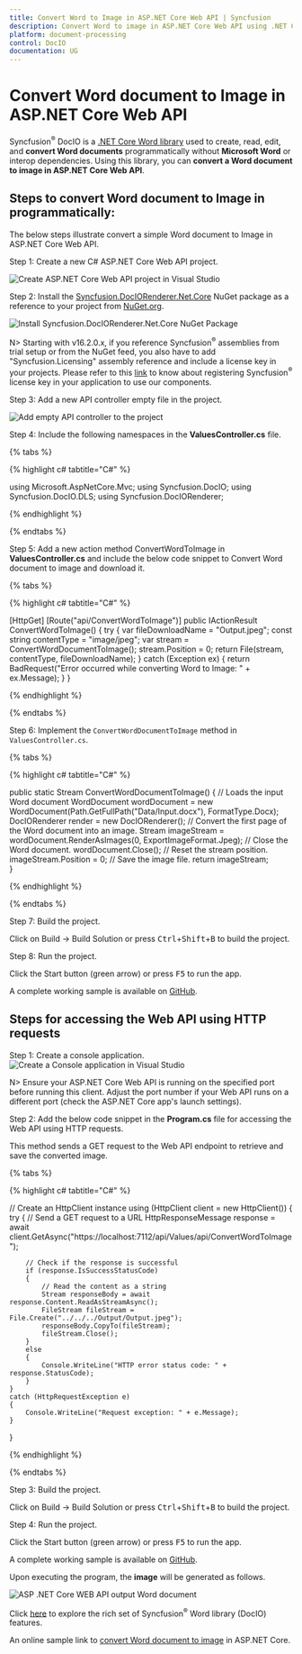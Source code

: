 ```yaml
---
title: Convert Word to Image in ASP.NET Core Web API | Syncfusion
description: Convert Word to image in ASP.NET Core Web API using .NET Core Word (DocIO) library without Microsoft Word or interop dependencies.
platform: document-processing
control: DocIO
documentation: UG
---
```


# Convert Word document to Image in ASP.NET Core Web API

Syncfusion<sup>&reg;</sup> DocIO is a [.NET Core Word library](https://www.syncfusion.com/document-processing/word-framework/net-core/word-library) used to create, read, edit, and **convert Word documents** programmatically without **Microsoft Word** or interop dependencies. Using this library, you can **convert a Word document to image in ASP.NET Core Web API**.

## Steps to convert Word document to Image in programmatically:

The below steps illustrate convert a simple Word document to Image in ASP.NET Core Web API.

Step 1: Create a new C# ASP.NET Core Web API project.

![Create ASP.NET Core Web API project in Visual Studio](ASP-NET-Core-WEB-API-images/ASP-NET-Core-Web-API-template.png)

Step 2: Install the [Syncfusion.DocIORenderer.Net.Core](https://www.nuget.org/packages/Syncfusion.DocIORenderer.Net.Core) NuGet package as a reference to your project from [NuGet.org](https://www.nuget.org).

![Install Syncfusion.DocIORenderer.Net.Core NuGet Package](ASP-NET-Core-WEB-API-images/Word-to-Image-Nuget-package.png)

N> Starting with v16.2.0.x, if you reference Syncfusion<sup>&reg;</sup> assemblies from trial setup or from the NuGet feed, you also have to add "Syncfusion.Licensing" assembly reference and include a license key in your projects. Please refer to this [link](https://help.syncfusion.com/common/essential-studio/licensing/overview) to know about registering Syncfusion<sup>&reg;</sup> license key in your application to use our components.

Step 3: Add a new API controller empty file in the project.

![Add empty API controller to the project](ASP-NET-Core-WEB-API-images/Word-to-Image-new-controller.png)

Step 4: Include the following namespaces in the **ValuesController.cs** file.

{% tabs %}

{% highlight c# tabtitle="C#" %}

using Microsoft.AspNetCore.Mvc;
using Syncfusion.DocIO;
using Syncfusion.DocIO.DLS;
using Syncfusion.DocIORenderer;

{% endhighlight %}

{% endtabs %}

Step 5: Add a new action method ConvertWordToImage in **ValuesController.cs** and include the below code snippet to Convert Word document to image and download it.

{% tabs %}

{% highlight c# tabtitle="C#" %}

[HttpGet]
[Route("api/ConvertWordToImage")]
public IActionResult ConvertWordToImage()
{
    try
    {
        var fileDownloadName = "Output.jpeg";
        const string contentType = "image/jpeg";
        var stream = ConvertWordDocumentToImage();
        stream.Position = 0;
        return File(stream, contentType, fileDownloadName);
    }
    catch (Exception ex)
    {
        return BadRequest("Error occurred while converting Word to Image: " + ex.Message);
    }
}
 
{% endhighlight %}

{% endtabs %}

Step 6: Implement the `ConvertWordDocumentToImage` method in `ValuesController.cs`.
 
{% tabs %}

{% highlight c# tabtitle="C#" %}

public static Stream ConvertWordDocumentToImage()
{
    // Loads the input Word document
    WordDocument wordDocument = new WordDocument(Path.GetFullPath("Data/Input.docx"), FormatType.Docx);   
    DocIORenderer render = new DocIORenderer();
    // Convert the first page of the Word document into an image.
    Stream imageStream = wordDocument.RenderAsImages(0, ExportImageFormat.Jpeg);
    // Close the Word document.
    wordDocument.Close();
    // Reset the stream position.
    imageStream.Position = 0;
    // Save the image file.
    return imageStream;                    
}

{% endhighlight %}

{% endtabs %}

Step 7: Build the project.

Click on Build → Build Solution or press <kbd>Ctrl</kbd>+<kbd>Shift</kbd>+<kbd>B</kbd> to build the project.

Step 8: Run the project.

Click the Start button (green arrow) or press <kbd>F5</kbd> to run the app.

A complete working sample is available on [GitHub](https://github.com/SyncfusionExamples/DocIO-Examples/tree/main/Word-to-Image-conversion/Convert-Word-to-image/ASP.NET-Core-Web-API/Convert-Word-Document-to-Image).

## Steps for accessing the Web API using HTTP requests

Step 1: Create a console application.
![Create a Console application in Visual Studio](ASP-NET-Core-WEB-API-images/Console-Template-Net-Core.png)

N> Ensure your ASP.NET Core Web API is running on the specified port before running this client. Adjust the port number if your Web API runs on a different port (check the ASP.NET Core app's launch settings).

Step 2: Add the below code snippet in the **Program.cs** file for accessing the Web API using HTTP requests. 

This method sends a GET request to the Web API endpoint to retrieve and save the converted image.

{% tabs %}

{% highlight c# tabtitle="C#" %}

// Create an HttpClient instance
using (HttpClient client = new HttpClient())
{
    try
    {
        // Send a GET request to a URL
        HttpResponseMessage response = await client.GetAsync("https://localhost:7112/api/Values/api/ConvertWordToImage");

        // Check if the response is successful
        if (response.IsSuccessStatusCode)
        {
            // Read the content as a string
            Stream responseBody = await response.Content.ReadAsStreamAsync();
            FileStream fileStream = File.Create("../../../Output/Output.jpeg");
            responseBody.CopyTo(fileStream);
            fileStream.Close();
        }
        else
        {
            Console.WriteLine("HTTP error status code: " + response.StatusCode);
        }
    }
    catch (HttpRequestException e)
    {
        Console.WriteLine("Request exception: " + e.Message);
    }
}

{% endhighlight %}

{% endtabs %}

Step 3: Build the project.

Click on Build → Build Solution or press <kbd>Ctrl</kbd>+<kbd>Shift</kbd>+<kbd>B</kbd> to build the project.

Step 4: Run the project.

Click the Start button (green arrow) or press <kbd>F5</kbd> to run the app.

A complete working sample is available on [GitHub](https://github.com/SyncfusionExamples/DocIO-Examples/tree/main/Word-to-Image-conversion/Convert-Word-to-image/ASP.NET-Core-Web-API/Client-Application).

Upon executing the program, the **image** will be generated as follows.

![ASP .NET Core WEB API output Word document](WordToPDF_images/Output-WordtoImage.png)

Click [here](https://www.syncfusion.com/document-processing/word-framework/net) to explore the rich set of Syncfusion<sup>&reg;</sup> Word library (DocIO) features.

An online sample link to [convert Word document to image](https://document.syncfusion.com/demos/word/wordtoimage#/tailwind) in ASP.NET Core.
